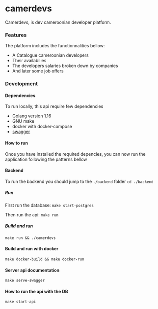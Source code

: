 # camerdevs
Camerdevs, is dev cameroonian developer platform.

### Features
The platform includes the functionnalities bellow:
- A Catalogue cameroonian developers
- Their availabilies
- The developers salaries broken down by companies
- And later some job offers

### Development

#### Dependencies
To run locally, this api require few dependencies

- Golang version 1.16
- GNU make
- docker with docker-compose
- [swagger](https://goswagger.io/install.html)

#### How to run
Once you have installed the required depencies, you can now run the application
following the patterns bellow

#### Backend
To run the backend you should jump to the `./backend` folder
`cd ./backend`

##### Run

First run the database:
`make start-postgres`

Then run the api:
`make run`

##### Build and run
`make run && ./camerdevs`

#### Build and run with docker
`make docker-build && make docker-run`

#### Server api documentation
`make serve-swagger`

#### How to run the api with the DB
`make start-api`
